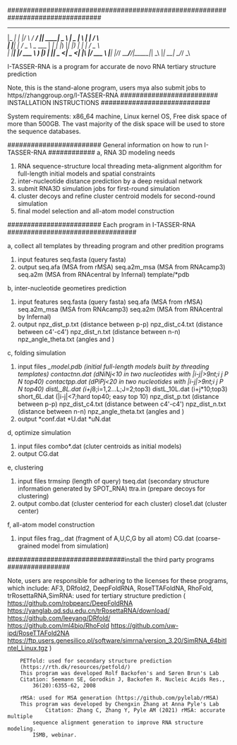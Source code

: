 


################################################################################
 ___    _____  _    ____ ____  _____ ____       ____  _   _    _    
|_ _|  |_   _|/ \  / ___/ ___|| ____|  _ \     |  _ \| \ | |  / \   
 | |_____| | / _ \ \___ \___ \|  _| | |_) |____| |_) |  \| | / _ \  
 | |_____| |/ ___ \ ___) |__) | |___|  _ <_____|  _ <| |\  |/ ___ \ 
|___|    |_/_/   \_\____/____/|_____|_| \_\    |_| \_\_| \_/_/   \_\

I-TASSER-RNA is a program for accurate de novo RNA tertiary structure prediction

Note, this is the stand-alone program, users mya also submit jobs to
https//zhanggroup.org/I-TASSER-RNA
######################### INSTALLATION INSTRUCTIONS ############################

System requirements: x86_64 machine, Linux kernel OS, Free disk space of more 
	than 500GB. The vast majority of the disk space will be used to store the 
	sequence databases.
 
######################## General information on how to run I-TASSER-RNA ############
a, RNA 3D modeling needs 
   1. RNA sequence-structure local threading meta-alignment
      algorithm for full-length initial models and spatial constraints
   2. inter-nucleotide distance prediction by a deep residual network 
   3. submit RNA3D simulation jobs for first-round simulation
   4. cluster decoys and refine cluster centroid models for second-round simulation
   5. final model selection and all-atom model construction
      
 ######################## Each program in I-TASSER-RNA #################################
 
a, collect all templates by threading program and other predition programs
1. input features
   seq.fasta (query fasta)
2. output
   seq.afa (MSA from rMSA)
   seq.a2m_msa (MSA from RNAcamp3)
   seq.a2m (MSA from RNAcentral by Infernal)
   template/*pdb
   
b, inter-nucleotide geometires prediction
   1. input features 
      seq.fasta (query fasta)
      seq.afa (MSA from rMSA)
      seq.a2m_msa (MSA from RNAcamp3)
      seq.a2m (MSA from RNAcentral by Infernal)
   2. output
      npz_dist_p.txt  (distance between p-p)
      npz_dist_c4.txt  (distance between c4'-c4')
      npz_dist_n.txt  (distance between n-n)
      npz_angle_theta.txt  (angles <p-c4-p-c4> and <c4-p-c4-p>)

c, folding simulation
   1. input files
      *_model.pdb (initial full-length  models built by threading templates)
      contactnn.dat (dNiNj<10 in two nucleotides with |i-j|>9nt;i j P N top40)
      contactpp.dat (dPiPj<20 in two nucleotides with |i-j|>9nt;i j P N top40)
      distL_8L.dat (i+j*8;i=1,2...L;J=2;top3)
      distL_10L.dat (i+j*10;top3)
      short_6L.dat (|i-j|<7;hard top40; easy top 10)
      npz_dist_p.txt  (distance between p-p)
      npz_dist_c4.txt  (distance between c4'-c4')
      npz_dist_n.txt  (distance between n-n)
      npz_angle_theta.txt  (angles <p-c4-p-c4> and <c4-p-c4-p>)
   2. output 
      *conf.dat
      *U.dat
      *uN.dat	

d, optimize simulation
   1. input files
      combo*.dat (cluter centroids as initial models)
   2. output
      CG.dat

e, clustering
   1. input files
      trmsinp   (length of query)
      tseq.dat  (secondary structure information generated by SPOT_RNA)
      ttra.in   (prepare decoys for clustering)
   2. output
      combo.dat (cluster centeriod for each cluster)
      close1.dat (cluster center)

f, all-atom model construction
   1. input files
      frag_.dat (fragment of A,U,C,G by all atom)
      CG.dat  (coarse-grained model from simulation)


##############################install the third party programs ################

Note, users are responsible for adhering to the licenses for these programs, 
which include:
		AF3, DRfold2, DeepFoldRNA, RoseTTAFoldNA, RhoFold, 
		trRosettaRNA,SimRNA: used for tertiary structure prediction
  		( https://github.com/robpearc/DeepFoldRNA
		  https://yanglab.qd.sdu.edu.cn/trRosettaRNA/download/
		  https://github.com/leeyang/DRfold/	
    	          https://github.com/ml4bio/RhoFold
	          https://github.com/uw-ipd/RoseTTAFold2NA
                  https://ftp.users.genesilico.pl/software/simrna/version_3.20/SimRNA_64bitIntel_Linux.tgz
		)
  		
		PETfold: used for secondary structure prediction 
		(https://rth.dk/resources/petfold/)
		This program was developed Rolf Backofen's and Søren Brun's Lab
		Citation: Seemann SE, Gorodkin J, Backofen R. Nucleic Acids Res., 
			36(20):6355-62, 2008

		rMSA: used for MSA generation (https://github.com/pylelab/rMSA)
		This program was developed by Chengxin Zhang at Anna Pyle's Lab	
                Citation: Zhang C, Zhang Y, Pyle AM (2021) rMSA: accurate multiple 
			sequence alignment generation to improve RNA structure modeling. 
			ISMB, webinar.

